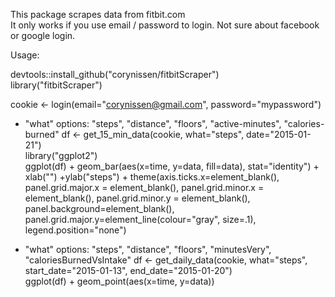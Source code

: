 This package scrapes data from fitbit.com  
It only works if you use email / password to login. Not sure about facebook or google login.  

Usage:  

devtools::install_github("corynissen/fitbitScraper")  
library("fitbitScraper")

cookie <- login(email="corynissen@gmail.com", password="mypassword")  
* "what" options: "steps", "distance", "floors", "active-minutes", "calories-burned"
df <- get_15_min_data(cookie, what="steps", date="2015-01-21")  
library("ggplot2")  
ggplot(df) + geom_bar(aes(x=time, y=data, fill=data), stat="identity") + 
             xlab("") +ylab("steps") + 
             theme(axis.ticks.x=element_blank(), 
                   panel.grid.major.x = element_blank(), 
                   panel.grid.minor.x = element_blank(),
                   panel.grid.minor.y = element_blank(), 
                   panel.background=element_blank(), 
                   panel.grid.major.y=element_line(colour="gray", size=.1), 
                   legend.position="none") 

* "what" options: "steps", "distance", "floors", "minutesVery", "caloriesBurnedVsIntake"
df <- get_daily_data(cookie, what="steps", start_date="2015-01-13", end_date="2015-01-20")  
ggplot(df) + geom_point(aes(x=time, y=data))  

